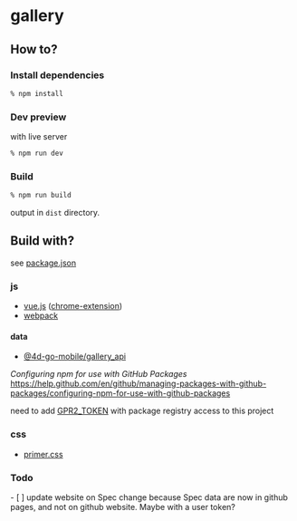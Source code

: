 # gallery

## How to?

### Install dependencies

```bash
% npm install  
```

### Dev preview

with live server 

```bash
% npm run dev  
```

###  Build

```bash
% npm run build  
```

output in `dist` directory. 

## Build with?

see [package.json](package.json)

### js

- [vue.js](https://vuejs.org/)  ([chrome-extension](https://chrome.google.com/webstore/detail/vuejs-devtools/nhdogjmejiglipccpnnnanhbledajbpd))
- [webpack](https://webpack.js.org/)

#### data

- [@4d-go-mobile/gallery_api](https://github.com/4d-go-mobile/gallery_api)

_Configuring npm for use with GitHub Packages_
https://help.github.com/en/github/managing-packages-with-github-packages/configuring-npm-for-use-with-github-packages

need to add [GPR2_TOKEN](https://github.com/4d-go-mobile/gallery/settings/secrets/actions) with package registry access to this project

### css

- [primer.css](https://primer.style/css/)

### Todo
 
- [ ] update website on Spec change because Spec data are now in github pages, and not on github website. Maybe with a user token?

